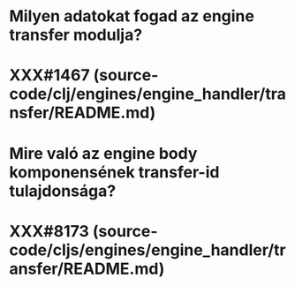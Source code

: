 
# Milyen adatokat fogad az engine transfer modulja?
# XXX#1467 (source-code/clj/engines/engine_handler/transfer/README.md)  



# Mire való az engine body komponensének transfer-id tulajdonsága?
# XXX#8173 (source-code/cljs/engines/engine_handler/transfer/README.md)  
